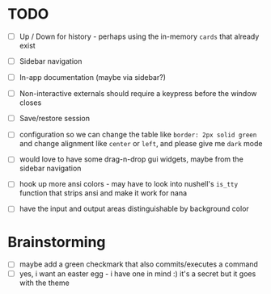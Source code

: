 # TODO

- [ ] Up / Down for history - perhaps using the in-memory `cards` that already exist
- [ ] Sidebar navigation
- [ ] In-app documentation (maybe via sidebar?)
- [ ] Non-interactive externals should require a keypress before the window closes
- [ ] Save/restore session
- [ ] configuration so we can change the table like `border: 2px solid green` and change alignment like `center` or `left`, and please give me `dark` mode
- [ ] would love to have some drag-n-drop gui widgets, maybe from the sidebar navigation
- [ ] hook up more ansi colors - may have to look into nushell's `is_tty` function that strips ansi and make it work for nana
- [ ] have the input and output areas distinguishable by background color


# Brainstorming

- [ ] maybe add a green checkmark that also commits/executes a command
- [ ] yes, i want an easter egg - i have one in mind :) it's a secret but it goes with the theme
